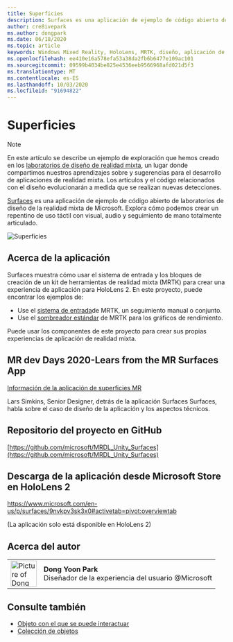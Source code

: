 ```yaml
---
title: Superficies
description: Surfaces es una aplicación de ejemplo de código abierto de laboratorios de diseño de la realidad mixta de Microsoft. Explora cómo podemos crear un repentino de uso táctil con visual, audio y seguimiento de mano totalmente articulado.
author: cre8ivepark
ms.author: dongpark
ms.date: 06/18/2020
ms.topic: article
keywords: Windows Mixed Reality, HoloLens, MRTK, diseño, aplicación de ejemplo, controles
ms.openlocfilehash: ee410e16a578efa53a38da2fb6b6477e109ac101
ms.sourcegitcommit: 09599b4034be825e4536eeb9566968afd021d5f3
ms.translationtype: MT
ms.contentlocale: es-ES
ms.lasthandoff: 10/03/2020
ms.locfileid: "91694822"
---
```

# <a name="surfaces"></a>Superficies

>[!NOTE]
>En este artículo se describe un ejemplo de exploración que hemos creado en los [laboratorios de diseño de realidad mixta](https://github.com/Microsoft/MRDesignLabs_Unity), un lugar donde compartimos nuestros aprendizajes sobre y sugerencias para el desarrollo de aplicaciones de realidad mixta. Los artículos y el código relacionados con el diseño evolucionarán a medida que se realizan nuevas detecciones.

[Surfaces](https://github.com/microsoft/MRDL_Unity_Surfaces)  es una aplicación de ejemplo de código abierto de laboratorios de diseño de la realidad mixta de Microsoft. Explora cómo podemos crear un repentino de uso táctil con visual, audio y seguimiento de mano totalmente articulado.

![Superficies](images/MRDL_Surfaces_1.jpg)

## <a name="about-the-app"></a>Acerca de la aplicación
Surfaces muestra cómo usar el sistema de entrada y los bloques de creación de un kit de herramientas de realidad mixta (MRTK) para crear una experiencia de aplicación para HoloLens 2. En este proyecto, puede encontrar los ejemplos de:
- Use el [sistema de entrada](https://microsoft.github.io/MixedRealityToolkit-Unity/Documentation/Input/Overview.html)de MRTK, un seguimiento manual o conjunto.
- Use el [sombreador estándar](https://microsoft.github.io/MixedRealityToolkit-Unity/Documentation/README_MRTKStandardShader.html) de MRTK para los gráficos de rendimiento.

Puede usar los componentes de este proyecto para crear sus propias experiencias de aplicación de realidad mixta.

## <a name="mr-dev-days-2020---learnings-from-the-mr-surfaces-app"></a>MR dev Days 2020-Lears from the MR Surfaces App
[Información de la aplicación de superficies MR](https://channel9.msdn.com/Shows/Docs-Mixed-Reality/Learnings-from-the-MR-Surfaces-App)

Lars Simkins, Senior Designer, detrás de la aplicación Surfaces Surfaces, habla sobre el caso de diseño de la aplicación y los aspectos técnicos.

## <a name="project-repository-on-github"></a>Repositorio del proyecto en GitHub
[https://github.com/microsoft/MRDL_Unity_Surfaces](https://github.com/microsoft/MRDL_Unity_Surfaces)

## <a name="download-app-from-microsoft-store-in-hololens-2"></a>Descarga de la aplicación desde Microsoft Store en HoloLens 2
https://www.microsoft.com/en-us/p/surfaces/9nvkpv3sk3x0#activetab=pivot:overviewtab

(La aplicación solo está disponible en HoloLens 2)

## <a name="about-the-author"></a>Acerca del autor

<table style="border-collapse:collapse" padding-left="0px">
<tr>
<td style="border-style: none" width="60px"><img alt="Picture of Dong Yoon Park" width="60" height="60" src="images/dongyoonpark.jpg"></td>
<td style="border-style: none"><b>Dong Yoon Park</b><br>Diseñador de la experiencia del usuario @Microsoft</td>
</tr>
</table>

## <a name="see-also"></a>Consulte también

* [Objeto con el que se puede interactuar](../../design/interactable-object.md)
* [Colección de objetos](../../design/object-collection.md)
